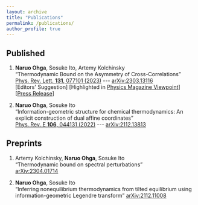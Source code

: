 ```yaml
---
layout: archive
title: "Publications"
permalink: /publications/
author_profile: true
---
```


## Published

1. **Naruo Ohga**, Sosuke Ito, Artemy Kolchinsky  
“Thermodynamic Bound on the Asymmetry of Cross-Correlations”  
[Phys. Rev. Lett. **131**, 077101 (2023)](https://doi.org/10.1103/PhysRevLett.131.077101)
--- [arXiv:2303.13116](https://arxiv.org/abs/2303.13116)  
[Editors' Suggestion]
[Highlighted in [Physics Magazine Viewpoint](https://physics.aps.org/articles/v16/142)]
[[Press Release](https://www.s.u-tokyo.ac.jp/ja/press/2023/8610/)]

1. **Naruo Ohga**, Sosuke Ito  
“Information-geometric structure for chemical thermodynamics: An explicit construction of dual affine coordinates”  
[Phys. Rev. E **106**, 044131 (2022)](https://doi.org/10.1103/PhysRevE.106.044131)
--- [arXiv:2112.13813](https://arxiv.org/abs/2112.13813)


## Preprints

1. Artemy Kolchinsky, **Naruo Ohga**, Sosuke Ito  
“Thermodynamic bound on spectral perturbations”  
[arXiv:2304.01714](https://arxiv.org/abs/2304.01714)

1. **Naruo Ohga**, Sosuke Ito  
“Inferring nonequilibrium thermodynamics from tilted equilibrium using information-geometric Legendre transform”
[arXiv:2112.11008](https://arxiv.org/abs/2112.11008)
